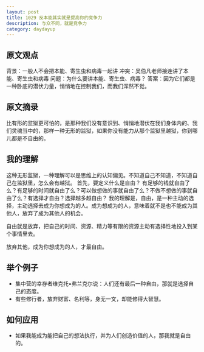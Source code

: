 ```yaml
---
layout: post
title: 1029 反本能其实就是提高你的竞争力
description: 与众不同，就是竞争力
category: daydayup
---
```


## 原文观点
背景：一般人不会把本能、寄生虫和病毒一起讲
冲突：吴伯凡老师接连讲了本能、寄生虫和病毒
问题：为什么要讲本能、寄生虫、病毒？
答案：因为它们都是一种卧底的潜伏力量，悄悄地在控制我们，而我们浑然不觉。

## 原文摘录
比有形的监狱更可怕的，是那种我们没有意识到、悄悄地潜伏在我们身体内的、我们灵魂当中的，那样一种无形的监狱，如果你没有能力从那个监狱里越狱，你到哪儿都是不自由的。

## 我的理解
这种无形监狱，一种理解可以是思维上的认知偏见。不知道自己不知道，不知道自己在监狱里，怎么会有越狱。
首先，要定义什么是自由？
有足够的钱就自由了么？有足够的时间就自由了么？可以做想做的事就自由了么？不做不想做的事就自由了么？有选择才自由？选择越多越自由？
我的理解是，自由，是一种主动的选择，主动选择去成为你想成为的人。成为想成为的人，意味着就不是也不能成为其他人，放弃了成为其他人的机会。

自由就是放弃，把自己的时间、资源、精力等有限的资源主动有选择性地投入到某个事情里去。

放弃其他，成为你想成为的人，才最自由。

## 举个例子
- 集中营的幸存者维克托•弗兰克尔说：人们还有最后一种自由，那就是选择自己的态度。
- 有些修行者，放弃财富、名利等，身无一文，却能修得大智慧。

## 如何应用
- 如果我能成为能把自己的想法执行，并为人们创造价值的人，那我就是自由的。
